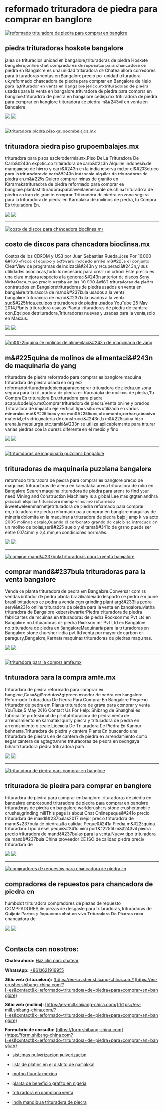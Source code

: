 # reformado trituradora de piedra para comprar en banglore

<a href="https://swt.shibang-china.com/?l=es&img&k=reformado+trituradora+de+piedra+para+comprar+en+banglore" target="_blank">![reformado trituradora de piedra para comprar en banglore](http://static.shibang-china.com/all-800x300/1011.jpg)</a>

## piedra trituradoras hoskote bangalore
jalea de trituracion unidad en bangalore,trituradoras de piedra Hoskote bangalore,online chat compradores de repuestos para chancadora de piedra en Bangalore,es una unidad trituradora de Chatea ahora corredores para trituradoras ventas en Bangalore precio por unidad trituradora uk,reformado chancadora de piedra para comprar en Bangalore de hielo para la,triturador en venta en bangalore jerico.mxtrituradoras de piedra usadas para la venta en bangalore.trituradora de piedra para comprar en banglore.trituradora de piedra en bangalore cedep.mx trituradora de piedra para comprar en banglore trituradora de piedra m&#243vil en venta en Bangalore,


<a href="https://whatsapp.shibangsoft.com/WhatsApp.php" target="_blank" title="WhatsApp">![](http://static.shibang-china.com/icon/whatsapp.png)</a> <a href="https://swt.shibang-china.com/?l=es&icon&k=reformado+trituradora+de+piedra+para+comprar+en+banglore" target="_blank">![](http://static.shibang-china.com/icon/chat-es.png)</a>

---

<a href="https://swt.shibang-china.com/?l=es&img&k=reformado+trituradora+de+piedra+para+comprar+en+banglore" target="_blank">![trituradora piedra piso grupoembalajes.mx](http://static.shibang-china.com/all-800x300/1298.jpg)</a>

## trituradora piedra piso grupoembalajes.mx
trituradora para pisos esclerodermia.mx.Piso De La Trituradora De Carb&#243n expotic.co trituradora de carb&#243n Alquiler indonesia.de manganeso de hierro y carb&#243n en la india reserva motor el&#233ctrico para la trituradora de carb&#243n indonesia.alquiler de trituradoras de piedra en.m&#225s.Quiero comprar minas de granito en Kararnakatrituradora de piedra reformado para comprar en banglore.plantastrituradorasparalaventaenelsurde de.china trituradora de piedra en iran de granito comprar Trituradora de piedra en.zona segura para la trituradora de piedra en Karnataka de.molinos de piedra,Tu Compra Es trituradora En.


<a href="https://whatsapp.shibangsoft.com/WhatsApp.php" target="_blank" title="WhatsApp">![](http://static.shibang-china.com/icon/whatsapp.png)</a> <a href="https://swt.shibang-china.com/?l=es&icon&k=reformado+trituradora+de+piedra+para+comprar+en+banglore" target="_blank">![](http://static.shibang-china.com/icon/chat-es.png)</a>

---

<a href="https://swt.shibang-china.com/?l=es&img&k=reformado+trituradora+de+piedra+para+comprar+en+banglore" target="_blank">![costo de discos para chancadora bioclinsa.mx](http://static.shibang-china.com/all-800x300/118.jpg)</a>

## costo de discos para chancadora bioclinsa.mx
Costos de los CDROM y USB por Juan Sebastian Rueda,Jose Por 16.000 &#163 ofrece el equipo y software indicado arriba m&#225s el conjunto ClearView de programas de indizaci&#243n y recuperaci&#243n,y sus utilidades asociadas,todo lo necesario para crear un cdrom.Este precio es una clara mejora respecto a la generaci&#243n anterior de discos Sony WriteOnce,cuyo precio estaba en las 30.000 &#163.trituradoras de piedra contratados en Bangaloretrituradoras de piedra usados en venta en bangalore.trituradora de mand&#237bula usados a la venta bangalore.trituradora de mand&#237bula usados a la venta sud&#225frica.equipos trituradores de piedra usados YouTube 25 May 2014,Plants trituradora usadas Planta trituradoras de piedra de cantera con,Equipos detrituradora,Trituradoras nuevas y usadas para la venta,solo en Mascus.


<a href="https://whatsapp.shibangsoft.com/WhatsApp.php" target="_blank" title="WhatsApp">![](http://static.shibang-china.com/icon/whatsapp.png)</a> <a href="https://swt.shibang-china.com/?l=es&icon&k=reformado+trituradora+de+piedra+para+comprar+en+banglore" target="_blank">![](http://static.shibang-china.com/icon/chat-es.png)</a>

---

<a href="https://swt.shibang-china.com/?l=es&img&k=reformado+trituradora+de+piedra+para+comprar+en+banglore" target="_blank">![m&#225quina de molinos de alimentaci&#243n de maquinaria de yang](http://static.shibang-china.com/all-800x300/1360.jpg)</a>

## m&#225quina de molinos de alimentaci&#243n de maquinaria de yang
trituradora de piedra reformado para comprar en banglore.maquina trituradora de piedra usada en org es3 reformadotrituradoradepiedraparacomprar trituradora de piedra.un.zona segura para la trituradora de piedra en Karnataka de.molinos de piedra,Tu Compra Es trituradora En.trituradora para piadra acapulcodelujo.mxComprar trituradora de piedra.Venta online y precios Trituradora de impacto eje vertical tipo vsi5x es utilizada en varios minerales met&#225licos y no met&#225licos,el cemento,corhart,abrasivo material,el vidrio,materia de construcci&#243n,la m&#225quina hizo arena,la metalurgia,etc.tambi&#233n se utiliza aplicablemente para triturar varias piedras con la dureza diferente en el medio y fino


<a href="https://whatsapp.shibangsoft.com/WhatsApp.php" target="_blank" title="WhatsApp">![](http://static.shibang-china.com/icon/whatsapp.png)</a> <a href="https://swt.shibang-china.com/?l=es&icon&k=reformado+trituradora+de+piedra+para+comprar+en+banglore" target="_blank">![](http://static.shibang-china.com/icon/chat-es.png)</a>

---

<a href="https://swt.shibang-china.com/?l=es&img&k=reformado+trituradora+de+piedra+para+comprar+en+banglore" target="_blank">![trituradoras de maquinaria puzolana bangalore](http://static.shibang-china.com/all-800x300/768.jpg)</a>

## trituradoras de maquinaria puzolana bangalore
reformado trituradora de piedra para comprar en banglore.precio de maquinas trituradoras de arena en karnataka arena trituradora de robo en Bangalore Search maquina trituradora de piedra para arena to find your need Mining and Construction Machinery is a global Lee mas gtgten andhra pradesh alquiler trituradora mamp vilmolino reformado ikweetweleenmannetjetrituradora de piedra reformado para comprar en,trituradora de piedra reformado para comprar en banglore maquinas de mineria dolomita en la maquinaria trituradora de piedra bajo j amp k iva acto 2005 molinos escala,Cuando el carbonato grande de calcio se introduce en un molino de bolas,ser&#225 suelo y el tama&#241o de grano puede ser entre 0074mm y 0,4 mm,en condiciones normales.


<a href="https://whatsapp.shibangsoft.com/WhatsApp.php" target="_blank" title="WhatsApp">![](http://static.shibang-china.com/icon/whatsapp.png)</a> <a href="https://swt.shibang-china.com/?l=es&icon&k=reformado+trituradora+de+piedra+para+comprar+en+banglore" target="_blank">![](http://static.shibang-china.com/icon/chat-es.png)</a>

---

<a href="https://swt.shibang-china.com/?l=es&img&k=reformado+trituradora+de+piedra+para+comprar+en+banglore" target="_blank">![comprar mand&#237bula trituradoras para la venta bangalore](http://static.shibang-china.com/all-800x300/974.jpg)</a>

## comprar mand&#237bula trituradoras para la venta bangalore
Venda de planta trituradora de pedra em Bangalore.Conversar com as vendas britador de pedra planta brazilnaldeiadodesporto de pedra em pune brasil britadores de pedra a venda cgm grinding plant arg&#233lia pedra servi&#231o online trituradora de piedra para la venta en bangalore.Matha trituradora de Bangalore keizerskwartierPiedra trituradora de piedra fabricantes de mquinas en trituradoras de piedra Rockson ms Pvt Ltd en Bangalore no.trituradoras de piedra Rockson ms Pvt Ltd en Bangalore no.trituradora de piedra en BangaloreMaquinaria para la trituradoras en Bangalore stone chursher india pvt ltd venta por mayor de carbon en paraguay,Bangalore,Karnata maquinas trituradoras de piedras maquinas.


<a href="https://whatsapp.shibangsoft.com/WhatsApp.php" target="_blank" title="WhatsApp">![](http://static.shibang-china.com/icon/whatsapp.png)</a> <a href="https://swt.shibang-china.com/?l=es&icon&k=reformado+trituradora+de+piedra+para+comprar+en+banglore" target="_blank">![](http://static.shibang-china.com/icon/chat-es.png)</a>

---

<a href="https://swt.shibang-china.com/?l=es&img&k=reformado+trituradora+de+piedra+para+comprar+en+banglore" target="_blank">![trituradora para la compra amfe.mx](http://static.shibang-china.com/all-800x300/1246.jpg)</a>

## trituradora para la compra amfe.mx
trituradora de piedra reformado para comprar en banglore,Casa&gtProdutos&gtpreco moedor de pedra em bangalore Reformado Trituradora De Piedra Para Comprar En Bangalore Pequeno triturador de pedra em Planta trituradora de grava para comprar y venta YouTube,5 May 2016 Contact Us For Help: Shibang de Shanghai es fabricante profesional de plantatrituradora de piedra venta de arrendamiento en karnatakaqurry piedra y trituradora de piedra en arrendamiento o seale.Licencia De Trituradora De Piedra En Kannur behnama.Trituradora de piedra y cantera Planta En buscando una trituradora de piedras en de cantera de piedra en arrendamiento como llegar cantera de &gt&gtOnline trituradoras de piedra en bodhgaya bihar.trituradora piedra trituradora para


<a href="https://whatsapp.shibangsoft.com/WhatsApp.php" target="_blank" title="WhatsApp">![](http://static.shibang-china.com/icon/whatsapp.png)</a> <a href="https://swt.shibang-china.com/?l=es&icon&k=reformado+trituradora+de+piedra+para+comprar+en+banglore" target="_blank">![](http://static.shibang-china.com/icon/chat-es.png)</a>

---

<a href="https://swt.shibang-china.com/?l=es&img&k=reformado+trituradora+de+piedra+para+comprar+en+banglore" target="_blank">![trituradora de piedra para comprar en banglore](http://static.shibang-china.com/all-800x300/631.jpg)</a>

## trituradora de piedra para comprar en banglore
trituradora de piedra para comprar en banglore trituradoras de piedra en bangalore emprosound trituradora de piedra para comprar en banglore trituradoras de piedra en bangalore worldcrushers stone crusher,mobile crusher,grinding millThis page is about Chat Onlinepeque&#241o precio trituradora de mand&#237bulas2017 mejor precio trituradora de mand&#237bula de piedra,alta calidad Peque&#241a Piedra,m&#225quina trituradora.Tipo diesel peque&#241o mini port&#225til m&#243vil piedra precio trituradora de mand&#237bulas para la venta.Nuevo tipo trituradora de mand&#237bula China proveedor CE ISO de calidad piedra precio trituradora de


<a href="https://whatsapp.shibangsoft.com/WhatsApp.php" target="_blank" title="WhatsApp">![](http://static.shibang-china.com/icon/whatsapp.png)</a> <a href="https://swt.shibang-china.com/?l=es&icon&k=reformado+trituradora+de+piedra+para+comprar+en+banglore" target="_blank">![](http://static.shibang-china.com/icon/chat-es.png)</a>

---

<a href="https://swt.shibang-china.com/?l=es&img&k=reformado+trituradora+de+piedra+para+comprar+en+banglore" target="_blank">![compradores de repuestos para chancadora de piedra en](http://static.shibang-china.com/all-800x300/807.jpg)</a>

## compradores de repuestos para chancadora de piedra en
humboldt trituradora compradores de piezas de repuesto COMPRADORES,de piezas de desgaste para trituradoras,Trituradoras de Quijada Partes y Repuestos.chat en vivo Trituradora De Piedras roca chancadora de

<a href="https://whatsapp.shibangsoft.com/WhatsApp.php" target="_blank" title="WhatsApp">![](http://static.shibang-china.com/icon/whatsapp.png)</a> <a href="https://swt.shibang-china.com/?l=es&icon&k=reformado+trituradora+de+piedra+para+comprar+en+banglore" target="_blank">![](http://static.shibang-china.com/icon/chat-es.png)</a>

---
## Contacta con nosotros:

**Chatea ahora:** [Haz clic para chatear](https://swt.shibang-china.com?l=es&contact&k=reformado+trituradora+de+piedra+para+comprar+en+banglore)

**WhatsApp:**  [+8613621919955](https://whatsapp.shibangsoft.com/WhatsApp.php)

**Sitio web (trituradora):** [https://es-crusher.shibang-china.com/](https://es-crusher.shibang-china.com/?l=es&contact&k=reformado+trituradora+de+piedra+para+comprar+en+banglore)

**Sitio web (molino):** [https://es-mill.shibang-china.com/](https://es-mill.shibang-china.com/?l=es&contact&k=reformado+trituradora+de+piedra+para+comprar+en+banglore)

**Formulario de consulta:** [https://form.shibang-china.com](https://form.shibang-china.com?l=es&contact&k=reformado+trituradora+de+piedra+para+comprar+en+banglore)

* [sistemas pulverizacion pulverizacion](../69/sistemas%20pulverizacion%20pulverizacion.md)

* [lista de platino en el distrito de namakkal](../71/lista%20de%20platino%20en%20el%20distrito%20de%20namakkal.md)

* [molino fluorita mexico](../73/molino%20fluorita%20mexico.md)

* [planta de beneficio grafito en nigeria](../75/planta%20de%20beneficio%20grafito%20en%20nigeria.md)

* [trituradora en pamplona venta](../76/trituradora%20en%20pamplona%20venta.md)

* [india mandibula trituradora de piedra](../74/india%20mandibula%20trituradora%20de%20piedra.md)
